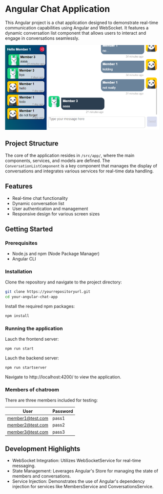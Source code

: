 # Angular Chat Application

This Angular project is a chat application designed to demonstrate real-time communication capabilities using Angular and WebSocket. It features a dynamic conversation list component that allows users to interact and engage in conversations seamlessly.

![application preview](./chatroom-preview.png)

## Project Structure

The core of the application resides in `/src/app/`, where the main components, services, and models are defined. The `ConversationListComponent` is a key component that manages the display of conversations and integrates various services for real-time data handling.

## Features

- Real-time chat functionality
- Dynamic conversation list
- User authentication and management
- Responsive design for various screen sizes

## Getting Started

### Prerequisites

- Node.js and npm (Node Package Manager)
- Angular CLI

### Installation

Clone the repository and navigate to the project directory:

```bash
git clone https://yourrepositoryurl.git
cd your-angular-chat-app
```

Install the required npm packages:

```bash
npm install
```

### Running the application

Lauch the frontend server:

```bash
npm run start
```

Lauch the backend server:

```bash
npm run startserver
```

Navigate to http://localhost:4200/ to view the application.

### Members of chatroom

There are three members included for testing:

| User              | Password |
|-------------------|----------|
| member1@test.com  | pass1    |
| member2@test.com  | pass2    |
| member3@test.com  | pass3    |

## Development Highlights

* WebSocket Integration: Utilizes WebSocketService for real-time messaging.
* State Management: Leverages Angular's Store for managing the state of members and conversations.
* Service Injection: Demonstrates the use of Angular's dependency injection for services like MembersService and ConversationsService.
